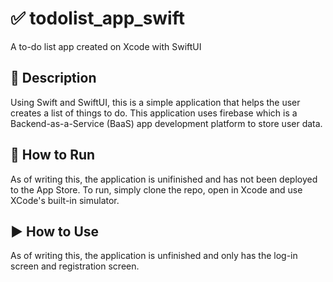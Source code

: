 # :white_check_mark: todolist_app_swift
A to-do list app created on Xcode with SwiftUI

## :book: Description
Using Swift and SwiftUI, this is a simple application that helps the user creates a list of things to do. This application uses firebase which is a Backend-as-a-Service (BaaS) app development platform to store user data. 

## :runner: How to Run
As of writing this, the application is unifinished and has not been deployed to the App Store. To run, simply clone the repo, open in Xcode and use  XCode's built-in simulator. 

## :arrow_forward: How to Use
As of writing this, the application is unfinished and only has the log-in screen and registration screen. 

